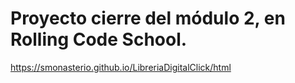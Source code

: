 # Proyecto cierre del módulo 2, en Rolling Code School.
https://smonasterio.github.io/LibreriaDigitalClick/html
